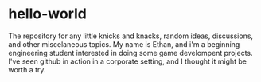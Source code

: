 # hello-world
The repository for any little knicks and knacks, random ideas, discussions, and other miscelaneous topics.
My name is Ethan, and i'm a beginning engineering student interested in doing some game develompent projects. I've seen github in action in a corporate setting, and I thought it might be worth a try.
